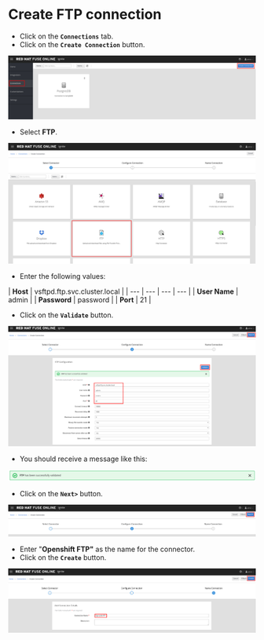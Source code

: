 # Create FTP connection



* Click on the **`Connections`** tab.
* Click on the **`Create Connection`** button.

![](../.gitbook/assets/image%20%2824%29.png)

* Select **FTP**.

![](../.gitbook/assets/image%20%28112%29.png)

* Enter the following values:

| **Host** | vsftpd.ftp.svc.cluster.local |
| --- | --- | --- | --- |
| **User Name** | admin |
| **Password** | password |
| **Port** | 21 |

* Click on the **`Validate`** button.



![](../.gitbook/assets/image%20%28146%29.png)

* You should receive a message like this:

![](../.gitbook/assets/image%20%2841%29.png)

* Click on the **`Next>`** button.

![](../.gitbook/assets/image%20%28139%29.png)

* Enter "**Openshift FTP"** as the name for the connector.
* Click on the **`Create`** button.

![](../.gitbook/assets/image%20%28141%29.png)




